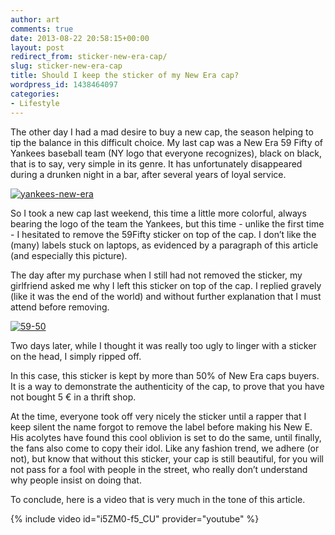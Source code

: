 ```yaml
---
author: art
comments: true
date: 2013-08-22 20:58:15+00:00
layout: post
redirect_from: sticker-new-era-cap/
slug: sticker-new-era-cap
title: Should I keep the sticker of my New Era cap?
wordpress_id: 1438464097
categories:
- Lifestyle
---
```


The other day I had a mad desire to buy a new cap, the season helping to tip the balance in this difficult choice. My last cap was a New Era 59 Fifty of Yankees baseball team (NY logo that everyone recognizes), black on black, that is to say, very simple in its genre. It has unfortunately disappeared during a drunken night in a bar, after several years of loyal service.<!-- more -->

[![yankees-new-era](https://static.irz.fr/2013/08/yankees-new-era.jpg)](https://irz.fr/recherche?q=yankees-new-era)

So I took a new cap last weekend, this time a little more colorful, always bearing the logo of the team the Yankees, but this time - unlike the first time - I hesitated to remove the 59Fifty sticker on top of the cap. I don’t like the (many) labels stuck on laptops, as evidenced by a paragraph of this article (and especially this picture).

The day after my purchase when I still had not removed the sticker, my girlfriend asked me why I left this sticker on top of the cap. I replied gravely (like it was the end of the world) and without further explanation that I must attend before removing.

[![59-50](https://static.irz.fr/2013/08/59-50.png)](https://irz.fr/recherche?q=59-50)

Two days later, while I thought it was really too ugly to linger with a sticker on the head, I simply ripped off.

In this case, this sticker is kept by more than 50% of New Era caps buyers. It is a way to demonstrate the authenticity of the cap, to prove that you have not bought 5 € in a thrift shop.

At the time, everyone took off very nicely the sticker until a rapper that I keep silent the name forgot to remove the label before making his New E. His acolytes have found this cool oblivion is set to do the same, until finally, the fans also come to copy their idol. Like any fashion trend, we adhere (or not), but know that without this sticker, your cap is still beautiful, for you will not pass for a fool with people in the street, who really don’t understand why people insist on doing that.

To conclude, here is a video that is very much in the tone of this article.

{% include video id="i5ZM0-f5_CU" provider="youtube" %}
